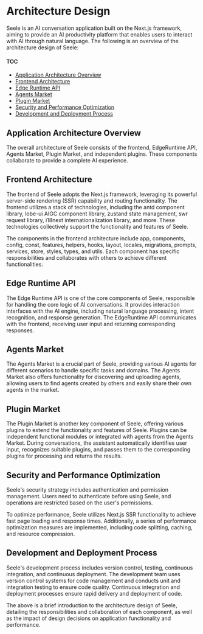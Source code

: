# Architecture Design

Seele is an AI conversation application built on the Next.js framework, aiming to provide an AI productivity platform that enables users to interact with AI through natural language. The following is an overview of the architecture design of Seele:

#### TOC

- [Application Architecture Overview](#application-architecture-overview)
- [Frontend Architecture](#frontend-architecture)
- [Edge Runtime API](#edge-runtime-api)
- [Agents Market](#agents-market)
- [Plugin Market](#plugin-market)
- [Security and Performance Optimization](#security-and-performance-optimization)
- [Development and Deployment Process](#development-and-deployment-process)

## Application Architecture Overview

The overall architecture of Seele consists of the frontend, EdgeRuntime API, Agents Market, Plugin Market, and independent plugins. These components collaborate to provide a complete AI experience.

## Frontend Architecture

The frontend of Seele adopts the Next.js framework, leveraging its powerful server-side rendering (SSR) capability and routing functionality. The frontend utilizes a stack of technologies, including the antd component library, lobe-ui AIGC component library, zustand state management, swr request library, i18next internationalization library, and more. These technologies collectively support the functionality and features of Seele.

The components in the frontend architecture include app, components, config, const, features, helpers, hooks, layout, locales, migrations, prompts, services, store, styles, types, and utils. Each component has specific responsibilities and collaborates with others to achieve different functionalities.

## Edge Runtime API

The Edge Runtime API is one of the core components of Seele, responsible for handling the core logic of AI conversations. It provides interaction interfaces with the AI engine, including natural language processing, intent recognition, and response generation. The EdgeRuntime API communicates with the frontend, receiving user input and returning corresponding responses.

## Agents Market

The Agents Market is a crucial part of Seele, providing various AI agents for different scenarios to handle specific tasks and domains. The Agents Market also offers functionality for discovering and uploading agents, allowing users to find agents created by others and easily share their own agents in the market.

## Plugin Market

The Plugin Market is another key component of Seele, offering various plugins to extend the functionality and features of Seele. Plugins can be independent functional modules or integrated with agents from the Agents Market. During conversations, the assistant automatically identifies user input, recognizes suitable plugins, and passes them to the corresponding plugins for processing and returns the results.

## Security and Performance Optimization

Seele's security strategy includes authentication and permission management. Users need to authenticate before using Seele, and operations are restricted based on the user's permissions.

To optimize performance, Seele utilizes Next.js SSR functionality to achieve fast page loading and response times. Additionally, a series of performance optimization measures are implemented, including code splitting, caching, and resource compression.

## Development and Deployment Process

Seele's development process includes version control, testing, continuous integration, and continuous deployment. The development team uses version control systems for code management and conducts unit and integration testing to ensure code quality. Continuous integration and deployment processes ensure rapid delivery and deployment of code.

The above is a brief introduction to the architecture design of Seele, detailing the responsibilities and collaboration of each component, as well as the impact of design decisions on application functionality and performance.
